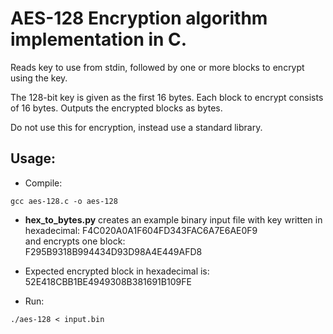 # AES-128 Encryption algorithm implementation in C.

Reads key to use from stdin, followed by one or more blocks to encrypt using the key.

The 128-bit key is given as the first 16 bytes. Each block to encrypt consists of 16 bytes. Outputs the encrypted blocks as bytes.

Do not use this for encryption, instead use a standard library.

## Usage:

- Compile:

```
gcc aes-128.c -o aes-128
```

- <strong>hex_to_bytes.py</strong> creates an example binary input file with key written in hexadecimal:
F4C020A0A1F604FD343FAC6A7E6AE0F9 <br>
and encrypts one block: <br>
F295B9318B994434D93D98A4E449AFD8

- Expected encrypted block in hexadecimal is: <br>
52E418CBB1BE4949308B381691B109FE

- Run:

```
./aes-128 < input.bin
```

